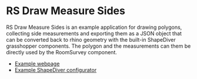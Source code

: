 # RS Draw Measure Sides

RS Draw Measure Sides is an example application for drawing polygons, collecting side measurements and exporting them as a JSON object that can be converted back to rhino geometry with the built-in ShapeDiver grasshopper components.
The polygon and the measurements can them be directly used by the RoomSurvey component.

* [Example webpage](https://filipebrandao.pt/en/2021/03/10/rs-and-sd-with-json/)
* [Example ShapeDiver configurator](https://app.shapediver.com/m/roomsurveyor-json-12)
